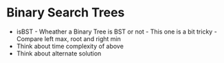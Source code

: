 # Binary Search Trees

- isBST - Wheather a Binary Tree is BST or not - This one is a bit tricky - Compare left max, root and right min
- Think about time complexity of above
- Think about alternate solution
